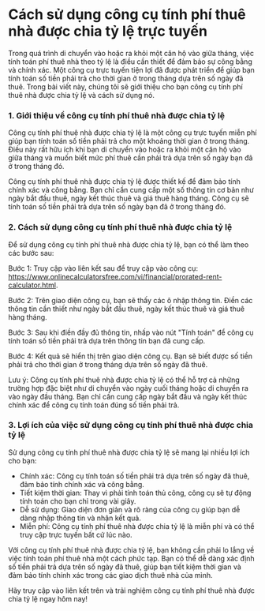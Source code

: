 Cách sử dụng công cụ tính phí thuê nhà được chia tỷ lệ trực tuyến
=================================================================

Trong quá trình di chuyển vào hoặc ra khỏi một căn hộ vào giữa tháng, việc tính toán phí thuê nhà theo tỷ lệ là điều cần thiết để đảm bảo sự công bằng và chính xác. Một công cụ trực tuyến tiện lợi đã được phát triển để giúp bạn tính toán số tiền phải trả cho thời gian ở trong tháng dựa trên số ngày đã thuê. Trong bài viết này, chúng tôi sẽ giới thiệu cho bạn công cụ tính phí thuê nhà được chia tỷ lệ và cách sử dụng nó.

### 1. Giới thiệu về công cụ tính phí thuê nhà được chia tỷ lệ

Công cụ tính phí thuê nhà được chia tỷ lệ là một công cụ trực tuyến miễn phí giúp bạn tính toán số tiền phải trả cho một khoảng thời gian ở trong tháng. Điều này rất hữu ích khi bạn di chuyển vào hoặc ra khỏi một căn hộ vào giữa tháng và muốn biết mức phí thuê cần phải trả dựa trên số ngày bạn đã ở trong tháng đó.

Công cụ tính phí thuê nhà được chia tỷ lệ được thiết kế để đảm bảo tính chính xác và công bằng. Bạn chỉ cần cung cấp một số thông tin cơ bản như ngày bắt đầu thuê, ngày kết thúc thuê và giá thuê hàng tháng. Công cụ sẽ tính toán số tiền phải trả dựa trên số ngày bạn đã ở trong tháng đó.

### 2. Cách sử dụng công cụ tính phí thuê nhà được chia tỷ lệ

Để sử dụng công cụ tính phí thuê nhà được chia tỷ lệ, bạn có thể làm theo các bước sau:

Bước 1: Truy cập vào liên kết sau để truy cập vào công cụ: <https://www.onlinecalculatorsfree.com/vi/financial/prorated-rent-calculator.html>.

Bước 2: Trên giao diện công cụ, bạn sẽ thấy các ô nhập thông tin. Điền các thông tin cần thiết như ngày bắt đầu thuê, ngày kết thúc thuê và giá thuê hàng tháng.

Bước 3: Sau khi điền đầy đủ thông tin, nhấp vào nút "Tính toán" để công cụ tính toán số tiền phải trả dựa trên thông tin bạn đã cung cấp.

Bước 4: Kết quả sẽ hiển thị trên giao diện công cụ. Bạn sẽ biết được số tiền phải trả cho thời gian ở trong tháng dựa trên số ngày đã thuê.

Lưu ý: Công cụ tính phí thuê nhà được chia tỷ lệ có thể hỗ trợ cả những trường hợp đặc biệt như di chuyển vào ngày cuối tháng hoặc di chuyển ra vào ngày đầu tháng. Bạn chỉ cần cung cấp ngày bắt đầu và ngày kết thúc chính xác để công cụ tính toán đúng số tiền phải trả.

### 3. Lợi ích của việc sử dụng công cụ tính phí thuê nhà được chia tỷ lệ

Sử dụng công cụ tính phí thuê nhà được chia tỷ lệ sẽ mang lại nhiều lợi ích cho bạn:

- Chính xác: Công cụ tính toán số tiền phải trả dựa trên số ngày đã thuê, đảm bảo tính chính xác và công bằng.
- Tiết kiệm thời gian: Thay vì phải tính toán thủ công, công cụ sẽ tự động tính toán cho bạn chỉ trong vài giây.
- Dễ sử dụng: Giao diện đơn giản và rõ ràng của công cụ giúp bạn dễ dàng nhập thông tin và nhận kết quả.
- Miễn phí: Công cụ tính phí thuê nhà được chia tỷ lệ là miễn phí và có thể truy cập trực tuyến bất cứ lúc nào.

Với công cụ tính phí thuê nhà được chia tỷ lệ, bạn không cần phải lo lắng về việc tính toán phí thuê nhà một cách phức tạp. Bạn có thể dễ dàng xác định số tiền phải trả dựa trên số ngày đã thuê, giúp bạn tiết kiệm thời gian và đảm bảo tính chính xác trong các giao dịch thuê nhà của mình.

Hãy truy cập vào liên kết trên và trải nghiệm công cụ tính phí thuê nhà được chia tỷ lệ ngay hôm nay!